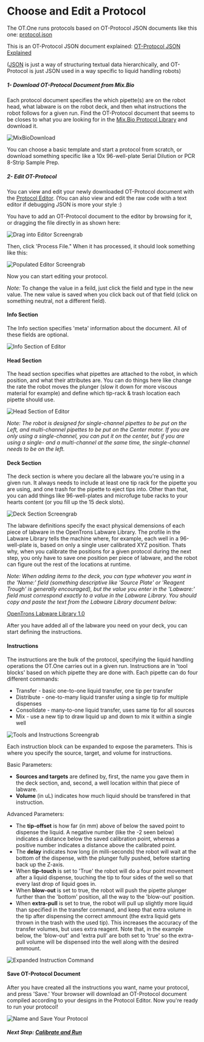 # Choose and Edit a Protocol

The OT.One runs protocols based on OT-Protocol JSON documents like this one: [protocol.json](docs/protocol.json)

This is an OT-Protocol JSON document explained: [OT-Protocol JSON Explained](docs/ot-protocol_spec.md)

([JSON](http://json.org/) is just a way of structuring textual data hierarchically, and OT-Protocol is just JSON used in a way specific to liquid handling robots)

##### 1- Download OT-Protocol Document from Mix.Bio

Each protocol document specifies the which pipette(s) are on the robot head, what labware is on the robot deck, and then what instructions the robot follows for a given run. Find the OT-Protocol document that seems to be closes to what you are looking for in the [Mix.Bio Protocol Library](http://mix.bio/protocols/p10s) and download it.

![MixBioDownload](img/Choose_Edit/MixBioDownload.png)

You can choose a basic template and start a protocol from scratch, or download something specific like a 10x 96-well-plate Serial Dilution or PCR 8-Strip Sample Prep.

##### 2- Edit OT-Protocol

You can view and edit your newly downloaded OT-Protocol document with the [Protocol Editor](http://editor.mix.bio/). (You can also view and edit the raw code with a text editor if debugging JSON is more your style :)

You have to add an OT-Protocol document to the editor by browsing for it, or dragging the file directly in as shown here:

![Drag into Editor Screengrab](img/Choose_Edit/Editor_1.jpg)

Then, click 'Process File." When it has processed, it should look something like this:

![Populated Editor Screengrab](img/Choose_Edit/Editor_2.png)

Now you can start editing your protocol.

*Note:* To change the value in a feild, just click the field and type in the new value. The new value is saved when you click back out of that field (click on something neutral, not a different field).

#### Info Section

The Info section specifies 'meta' information about the document. All of these fields are optional.

![Info Section of Editor](img/Choose_Edit/Editor_Info.jpg)

#### Head Section

The head section specifies what pipettes are attached to the robot, in which position, and what their attributes are. You can do things here like change the rate the robot moves the plunger (slow it down for more viscous material for example) and define which tip-rack & trash location each pipette should use.

![Head Section of Editor](img/Choose_Edit/Editor_Head.jpg)

*Note: The robot is designed for single-channel pipettes to be put on the Left, and multi-channel pipettes to be put on the Center motor. If you are only using a single-channel, you can put it on the center, but if you are using a single- and a multi-channel at the same time, the single-channel needs to be on the left.*

#### Deck Section

The deck section is where you declare all the labware you're using in a given run. It always needs to include at least one tip rack for the pipette you are using, and one trash for the pipette to eject tips into. Other than that, you can add things like 96-well-plates and microfuge tube racks to your hearts content (or you fill up the 15 deck slots).

![Deck Section Screengrab](img/Choose_Edit/Editor_Deck.jpg)

The labware definitions specify the exact physical demensions of each piece of labware in the OpenTrons Labware Library. The  profile in the Labware Library tells the machine where, for example, each well in a 96-well-plate is, based on only a single user calibrated XYZ position. Thats why, when you calibrate the positions for a given protocol during the next step, you only have to save one position per piece of labware, and the robot can figure out the rest of the locations at runtime.

_Note: When adding items to the deck, you can type whatever you want in the 'Name:' field (something descriptive like 'Source Plate' or 'Reagent Trough' is generally encouraged), but the value you enter in the 'Labware:' field must correspond exactly to a value in the Labware Library. You should copy and paste the text from the Labware Library document below:_

[OpenTrons Labware Library 1.0](Labware_Library.md)

After you have added all of the labware you need on your deck, you can start defining the instructions.

#### Instructions

The instructions are the bulk of the protocol, specifying the liquid handling operations the OT.One carries out in a given run. Instructions are in 'tool blocks' based on which pipette they are done with. Each pipette can do four different commands:

* Transfer - basic one-to-one liquid transfer, one tip per transfer
* Distribute - one-to-many liquid transfer using a single tip for multiple dispenses
* Consolidate - many-to-one liquid transfer, uses same tip for all sources
* Mix - use a new tip to draw liquid up and down to mix it within a single well

![Tools and Instructions Screengrab](img/Choose_Edit/Editor_Instructions_1.png)

Each instruction block can be expanded to expose the parameters. This is where you specify the source, target, and volume for instructions.

Basic Parameters:

* **Sources and targets** are defined by, first, the name you gave them in the deck section, and, second, a well location within that piece of labware.
* **Volume** (in uL) indicates how much liquid should be transfered in that instruction.

Advanced Parameters:

* The **tip-offset** is how far (in mm) above of below the saved point to dispense the liquid. A negative number (like the -2 seen below) indicates a distance below the saved calibration point, whereas a positive number indicates a distance above the calibrated point.
* The **delay** indicates how long (in milli-seconds) the robot will wait at the bottom of the dispense, with the plunger fully pushed, before starting back up the Z-axis.
* When **tip-touch** is set to 'True' the robot will do a four point movement after a liquid dispense, touching the tip to four sides of the well so that every last drop of liquid goes in.
* When **blow-out** is set to true, the robot will push the pipette plunger further than the 'bottom' position, all the way to the 'blow-out' position.
* When **extra-pull** is set to true, the robot will pull up slightly more liquid than specified in the transfer command, and keep that extra volume in the tip after dispensing the correct ammount (the extra liquid gets thrown in the trash with the used tip). This increases the accuracy of the transfer volumes, but uses extra reagent. Note that, in the example below, the 'blow-out' and 'extra pull' are both set to 'true' so the extra-pull volume will be dispensed into the well along with the desired ammount.

![Expanded Instruction Command](img/Choose_Edit/Editor_Instructions_2.png)

#### Save OT-Protocol Document

After you have created all the instructions you want, name your protocol, and press 'Save.' Your browser will download an OT-Protocol document compiled according to your designs in the Protocol Editor. Now you're ready to run your protocol!

![Name and Save Your Protocol](img/Choose_Edit/Editor_Save.jpg)

##### Next Step: [Calibrate and Run](Calibrate_Run.md)
